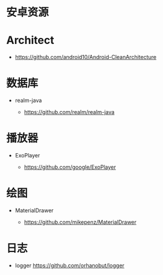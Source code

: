 # 安卓资源

# Architect

- <https://github.com/android10/Android-CleanArchitecture>

# 数据库

- realm-java

  - <https://github.com/realm/realm-java>

# 播放器

- ExoPlayer

  - <https://github.com/google/ExoPlayer>

# 绘图

- MaterialDrawer

  - <https://github.com/mikepenz/MaterialDrawer>

# 日志

- logger <https://github.com/orhanobut/logger>
